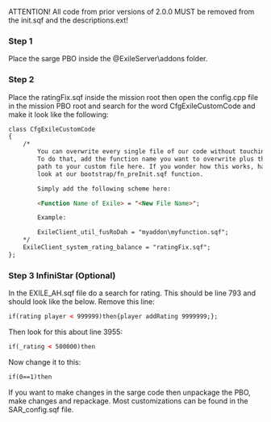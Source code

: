 ATTENTION!
All code from prior versions of 2.0.0 MUST be removed from the init.sqf and the descriptions.ext!

### Step 1
Place the sarge PBO inside the @ExileServer\addons folder.

### Step 2
Place the ratingFix.sqf inside the mission root then open the config.cpp file in the mission PBO root and search for the word CfgExileCustomCode and make it look like the following: 
```html
class CfgExileCustomCode 
{
	/*
		You can overwrite every single file of our code without touching it.
		To do that, add the function name you want to overwrite plus the 
		path to your custom file here. If you wonder how this works, have a
		look at our bootstrap/fn_preInit.sqf function.

		Simply add the following scheme here:

		<Function Name of Exile> = "<New File Name>";

		Example:

		ExileClient_util_fusRoDah = "myaddon\myfunction.sqf";
	*/
	ExileClient_system_rating_balance = "ratingFix.sqf";
};
```

### Step 3 InfiniStar (Optional)
In the EXILE_AH.sqf file do a search for rating. This should be line 793 and should look like the below. Remove this line:
```html
if(rating player < 999999)then{player addRating 9999999;};
```
Then look for this about line 3955:
```html
if(_rating < 500000)then
```
Now change it to this:
```html
if(0==1)then
```

If you want to make changes in the sarge code then unpackage the PBO, make changes and repackage. Most customizations can be found in the SAR_config.sqf file.
